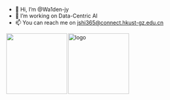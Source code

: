 - 👋 Hi, I’m @Wa1den-jy
- 👀 I’m working on Data-Centric AI
- 📫 You can reach me on <u>jshi365@connect.hkust-gz.edu.cn</u>

<img align="left" height="160px" src="https://github-readme-stats.vercel.app/api?username=Wa1den-jy&show_icons=true&theme=dracula" />

<img src="https://github-profile-trophy.vercel.app/?username=Wa1den-jy&theme=flat&column=7" alt="logo" height="160" align="middle" style="margin: auto; margin-bottom: 22px;" />

<!---
Wa1den/Wa1den is a ✨ special ✨ repository because its `README.md` (this file) appears on your GitHub profile.
You can click the Preview link to take a look at your changes.
--->
